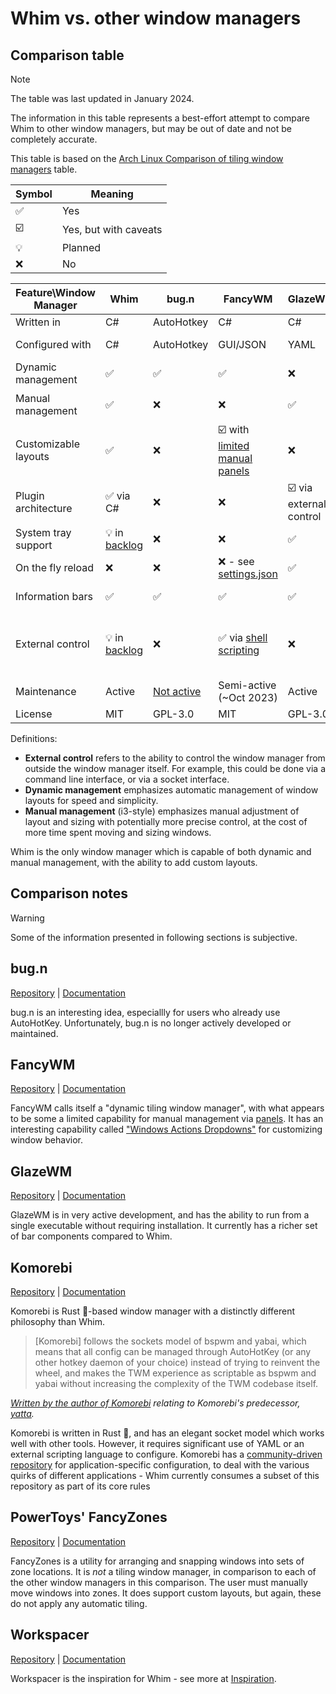 # Whim vs. other window managers

## Comparison table

> [!NOTE]
> The table was last updated in January 2024.
>
> The information in this table represents a best-effort attempt to compare Whim to other window managers, but may be out of date and not be completely accurate.
>
> This table is based on the [Arch Linux Comparison of tiling window managers](https://wiki.archlinux.org/title/Comparison_of_tiling_window_managers) table.

| Symbol | Meaning               |
| ------ | --------------------- |
| ✅     | Yes                   |
| ☑️     | Yes, but with caveats |
| 💡     | Planned               |
| ❌     | No                    |

| Feature\Window Manager | Whim                                                          | bug.n                                                                          | FancyWM                                                                         | GlazeWM                 | Komorebi                                                                                                                                                                                                           | PowerToys' FancyZones                                                                                                    | Workspacer                                                             |
| ---------------------- | ------------------------------------------------------------- | ------------------------------------------------------------------------------ | ------------------------------------------------------------------------------- | ----------------------- | ------------------------------------------------------------------------------------------------------------------------------------------------------------------------------------------------------------------ | ------------------------------------------------------------------------------------------------------------------------ | ---------------------------------------------------------------------- |
| Written in             | C#                                                            | AutoHotkey                                                                     | C#                                                                              | C#                      | Rust 🦀                                                                                                                                                                                                            | C++                                                                                                                      | C#                                                                     |
| Configured with        | C#                                                            | AutoHotkey                                                                     | GUI/JSON                                                                        | YAML                    | YAML or shell script                                                                                                                                                                                               | GUI                                                                                                                      | C#                                                                     |
| Dynamic management     | ✅                                                            | ✅                                                                             | ✅                                                                              | ❌                      | ✅                                                                                                                                                                                                                 | ❌                                                                                                                       | ✅                                                                     |
| Manual management      | ✅                                                            | ❌                                                                             | ❌                                                                              | ✅                      | ❌                                                                                                                                                                                                                 | ☑️ but not tiling                                                                                                        | ❌                                                                     |
| Customizable layouts   | ✅                                                            | ❌                                                                             | ☑️ with [limited manual panels](https://github.com/FancyWM/fancywm/wiki/Panels) | ❌                      | ☑️ with [custom dynamic layouts](https://github.com/LGUG2Z/komorebi?tab=readme-ov-file#creating-and-loading-custom-layouts)                                                                                        | ☑️ with [custom manual layouts](https://learn.microsoft.com/en-us/windows/powertoys/fancyzones#creating-a-custom-layout) | ✅                                                                     |
| Plugin architecture    | ✅ via C#                                                     | ❌                                                                             | ❌                                                                              | ☑️ via external control | ☑️ via external control                                                                                                                                                                                            | ❌                                                                                                                       | ✅ via C#                                                              |
| System tray support    | 💡 in [backlog](https://github.com/dalyIsaac/Whim/issues/78)  | ❌                                                                             | ❌                                                                              | ✅                      | ❌                                                                                                                                                                                                                 | ❌                                                                                                                       | ✅                                                                     |
| On the fly reload      | ❌                                                            | ❌                                                                             | ❌ - see [settings.json](https://github.com/FancyWM/fancywm/wiki/settings.json) | ✅                      | ✅                                                                                                                                                                                                                 | ✅                                                                                                                       | ❌                                                                     |
| Information bars       | ✅                                                            | ✅                                                                             | ✅                                                                              | ✅                      | ✅, via [Yasb](https://github.com/da-rth/yasb)                                                                                                                                                                     | ❌                                                                                                                       | ✅                                                                     |
| External control       | 💡 in [backlog](https://github.com/dalyIsaac/Whim/issues/670) | ❌                                                                             | ✅ via [shell scripting](https://github.com/FancyWM/fancywm/wiki/Scripting)     | ❌                      | ✅, via [komorebic](https://github.com/LGUG2Z/komorebi?tab=readme-ov-file#configuration-with-komorebic), [named pipes and TCP](https://github.com/LGUG2Z/komorebi?tab=readme-ov-file#configuration-with-komorebic) | ❌                                                                                                                       | ❌                                                                     |
| Maintenance            | Active                                                        | [Not active](https://github.com/fuhsjr00/bug.n?tab=readme-ov-file#development) | Semi-active (~Oct 2023)                                                         | Active                  | Active                                                                                                                                                                                                             | Active                                                                                                                   | [Not active](https://github.com/workspacer/workspacer/discussions/485) |
| License                | MIT                                                           | GPL-3.0                                                                        | MIT                                                                             | GPL-3.0                 | MIT                                                                                                                                                                                                                | MIT                                                                                                                      | MIT                                                                    |

Definitions:

- **External control** refers to the ability to control the window manager from outside the window manager itself. For example, this could be done via a command line interface, or via a socket interface.
- **Dynamic management** emphasizes automatic management of window layouts for speed and simplicity.
- **Manual management** (i3-style) emphasizes manual adjustment of layout and sizing with potentially more precise control, at the cost of more time spent moving and sizing windows.

Whim is the only window manager which is capable of both dynamic and manual management, with the ability to add custom layouts.

## Comparison notes

> [!WARNING]
> Some of the information presented in following sections is subjective.

## bug.n

[Repository](https://github.com/fuhsjr00/bug.n) | [Documentation](https://github.com/fuhsjr00/bug.n/wiki)

bug.n is an interesting idea, especiallly for users who already use AutoHotKey. Unfortunately, bug.n is no longer actively developed or maintained.

## FancyWM

[Repository](https://github.com/FancyWM/fancywm) | [Documentation](https://github.com/FancyWM/fancywm/wiki)

FancyWM calls itself a "dynamic tiling window manager", with what appears to be some a limited capability for manual management via [panels](https://github.com/FancyWM/fancywm/wiki/Panels#embedded-panels). It has an interesting capability called ["Windows Actions Dropdowns"](https://github.com/FancyWM/fancywm/wiki/Window-Actions-Dropdown) for customizing window behavior.

## GlazeWM

[Repository](https://github.com/glzr-io/glazewm) | [Documentation](https://github.com/glzr-io/glazewm/blob/main/README.md)

GlazeWM is in very active development, and has the ability to run from a single executable without requiring installation. It currently has a richer set of bar components compared to Whim.

## Komorebi

[Repository](https://github.com/LGUG2Z/komorebi) | [Documentation](https://github.com/LGUG2Z/komorebi/blob/master/README.md)

Komorebi is Rust 🦀-based window manager with a distinctly different philosophy than Whim.

> [Komorebi] follows the sockets model of bspwm and yabai, which means that all config can be managed through AutoHotKey (or any other hotkey daemon of your choice) instead of trying to reinvent the wheel, and makes the TWM experience as scriptable as bspwm and yabai without increasing the complexity of the TWM codebase itself.

_[Written by the author of Komorebi](https://news.ycombinator.com/item?id=27427061) relating to Komorebi's predecessor, [yatta](https://github.com/LGUG2Z/yatta)._

Komorebi is written in Rust 🦀, and has an elegant socket model which works well with other tools. However, it requires significant use of YAML or an external scripting language to configure. Komorebi has a [community-driven repository](https://github.com/LGUG2Z/komorebi-application-specific-configuration) for application-specific configuration, to deal with the various quirks of different applications - Whim currently consumes a subset of this repository as part of its core rules

## PowerToys' FancyZones

[Repository](https://github.com/microsoft/PowerToys) | [Documentation](https://learn.microsoft.com/en-us/windows/powertoys/fancyzones)

FancyZones is a utility for arranging and snapping windows into sets of zone locations. It is _not_ a tiling window manager, in comparison to each of the other window managers in this comparison. The user must manually move windows into zones. It does support custom layouts, but again, these do not apply any automatic tiling.

## Workspacer

[Repository](https://github.com/workspacer/workspacer) | [Documentation](https://workspacer.org)

Workspacer is the inspiration for Whim - see more at [Inspiration](./inspiration.md).
